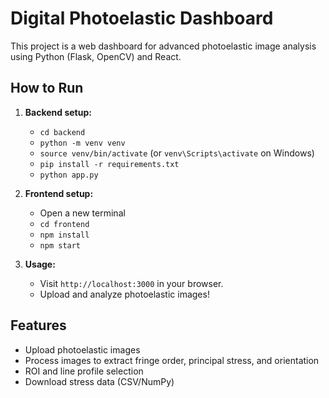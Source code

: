 # Digital Photoelastic Dashboard

This project is a web dashboard for advanced photoelastic image analysis using Python (Flask, OpenCV) and React.

## How to Run

1. **Backend setup:**  
    - `cd backend`
    - `python -m venv venv`
    - `source venv/bin/activate` (or `venv\Scripts\activate` on Windows)
    - `pip install -r requirements.txt`
    - `python app.py`

2. **Frontend setup:**  
    - Open a new terminal  
    - `cd frontend`
    - `npm install`
    - `npm start`

3. **Usage:**  
    - Visit `http://localhost:3000` in your browser.
    - Upload and analyze photoelastic images!

## Features

- Upload photoelastic images
- Process images to extract fringe order, principal stress, and orientation
- ROI and line profile selection
- Download stress data (CSV/NumPy)